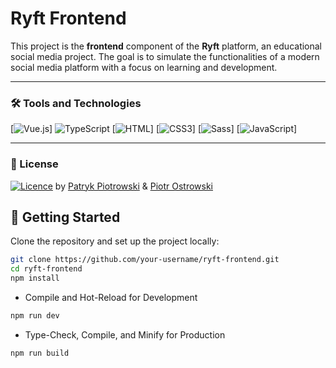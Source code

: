 # Ryft Frontend
This project is the **frontend** component of the **Ryft** platform, an educational social media project. The goal is to simulate the functionalities of a modern social media platform with a focus on learning and development.

---

### 🛠️ Tools and Technologies
[![Vue.js](https://img.shields.io/badge/Vue.js-35495E?style=for-the-badge&logo=vuedotjs&logoColor=4FC08D)]
![TypeScript](https://img.shields.io/badge/typescript-%23007ACC.svg?style=for-the-badge&logo=typescript&logoColor=white)
[![HTML](https://img.shields.io/badge/HTML5-E34F26?style=for-the-badge&logo=html5&logoColor=white)]
[![CSS3](https://img.shields.io/badge/CSS3-1572B6?style=for-the-badge&logo=css3&logoColor=white)]
[![Sass](https://img.shields.io/badge/Sass-CC6699?style=flat-square&logo=Sass&logoColor=white)]
[![JavaScript](https://img.shields.io/badge/JavaScript-F7DF1E?style=for-the-badge&logo=javascript&logoColor=black)]

---

### 📜 License
[![Licence](https://img.shields.io/github/license/Ileriayo/markdown-badges?style=for-the-badge)](./LICENSE) by [Patryk Piotrowski](https://github.com/Xdellta) & [Piotr Ostrowski](https://github.com/PiotrO9)




## 🚀 Getting Started
Clone the repository and set up the project locally: 
```bash  
git clone https://github.com/your-username/ryft-frontend.git  
cd ryft-frontend  
npm install
```

* Compile and Hot-Reload for Development
```sh
npm run dev
```

* Type-Check, Compile, and Minify for Production
```sh
npm run build
```